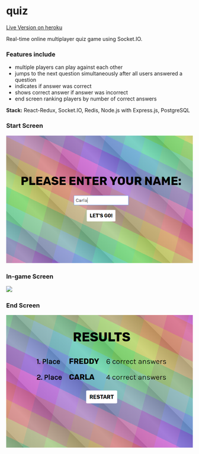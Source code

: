 # quiz

[Live Version on heroku](cg-petition.herokuapp.com)<br/>

Real-time online multiplayer quiz game using Socket.IO.

### Features include

-   multiple players can play against each other
-   jumps to the next question simultaneously after all users answered a question
-   indicates if answer was correct
-   shows correct answer if answer was incorrect
-   end screen ranking players by number of correct answers

**Stack:** React-Redux, Socket.IO, Redis, Node.js with Express.js, PostgreSQL

### Start Screen

<img src="./startscreen.png"/>

### In-game Screen

<img src="./imgame.png"/>

### End Screen

<img src="./endscreen.png"/>
